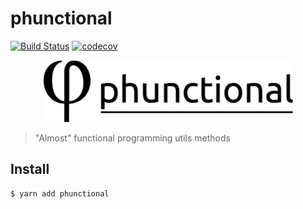 # phunctional
[![Build Status](https://travis-ci.org/LasaleFamine/phunctional.svg?branch=master)](https://travis-ci.org/LasaleFamine/phunctional) [![codecov](https://codecov.io/gh/LasaleFamine/phunctional/badge.svg?branch=master)](https://codecov.io/gh/LasaleFamine/phunctional?branch=master)

<p align="center">
    <img style="max-width: 400px;" src="https://github.com/LasaleFamine/phunctional/blob/master/phunctional.png?raw=true" alt="phunctional"/>
</p>

> &#34;Almost&#34; functional programming utils methods


## Install

```
$ yarn add phunctional
```

